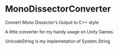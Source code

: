 # MonoDissectorConverter
Convert Mono Dissector's Output to C++ style

A little converter for my handy usage on Unity Games.

UnicodeString is my implemetation of System.String
